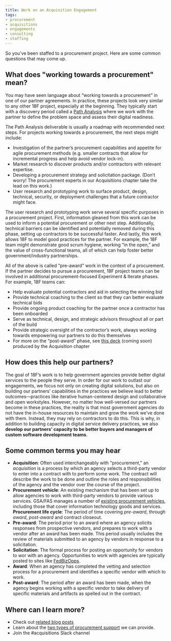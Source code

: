 ```yaml
---
title: Work on an Acquisition Engagement
tags:
- procurement
- acquisitions
- engagements
- consulting
- staffing
---
```


So you’ve been staffed to a procurement project. Here are some common questions that may come up.

## What does "working towards a procurement" mean?

You may have seen language about “working towards a procurement” in one of our partner agreements. In practice, these projects look very similar to any other 18F project, especially at the beginning. They typically start with a discovery period called a [Path Analysis](https://github.com/18F/path-analysis) where we work with the partner to define the problem space and assess their digital readiness.

The Path Analysis deliverable is usually a roadmap with recommended next steps. For projects working towards a procurement, the next steps might include:

* Investigation of the partner’s procurement capabilities and appetite for agile procurement methods (e.g. smaller contracts that allow for incremental progress and help avoid vendor lock-in). 
* Market research to discover products and/or contractors with relevant expertise.
* Developing a procurement strategy and solicitation package. (Don’t worry! The procurement experts in our Acquisitions chapter take the lead on this work.)
* User research and prototyping work to surface product, design, technical, security, or deployment challenges that a future contractor might face. 

The user research and prototyping work serve several specific purposes in a procurement project. First, information gleaned from this work can be used to inform a potential procurement or other next step. Additionally, technical barriers can be identified and potentially removed during this phase, setting up contractors to be successful faster. And lastly, this work allows 18F to model good practices for the partner. For example, the 18F team might demonstrate good scrum hygiene, working “in the open,” and the value of cross-functional teams, all of which can help foster better government/industry partnerships.

All of the above is called “pre-award” work in the context of a procurement. If the partner decides to pursue a procurement, 18F project teams can be involved in additional procurement-focused Experiment & Iterate phases. For example, 18F teams can:

* Help evaluate potential contractors and aid in selecting the winning bid
* Provide technical coaching to the client so that they can better evaluate technical bids
* Provide ongoing product coaching for the partner once a contractor has been onboarded 
* Serve as technical, design, and strategic advisors throughout all or part of the build
* Provide strategic oversight of the contractor’s work, always working towards empowering our partners to do this themselves
* For more on the “post-award” phase, see [this deck](#) (coming soon) produced by the Acquisition chapter

## How does this help our partners? 

The goal of 18F’s work is to help government agencies provide better digital services to the people they serve. In order for our work to outlast our engagements, we focus not only on creating digital solutions, but also on building our partners’ capabilities in the practices we believe lead to better outcomes—practices like iterative human-centered design and collaborative and open workstyles.
However, no matter how well-versed our partners become in these practices, the reality is that most government agencies do not have the in-house resources to maintain and grow the work we’ve done with them. Instead, they may rely on contractors to do this. This is why, in addition to building capacity in digital service delivery practices, we also **develop our partners’ capacity to be better buyers and managers of custom software development teams**.

## Some common terms you may hear

* **Acquisition**: Often used interchangeably with "procurement," an *acquisition* is a process by which an agency selects a third-party vendor to enter into a contract with to perform some work. The contract will describe the work to be done and outline the roles and responsibilities of the agency and the vendor over the course of the project. 
* **Procurement vehicle**: An existing mechanism that has been set up to allow agencies to work with third-party vendors to provide various services. GSA/FAS manages a number of [existing procurement vehicles](https://www.gsa.gov/buying-selling/purchasing-programs/gsa-schedules/list-of-gsa-schedules), including those that cover information technology goods and services.
**Procurement life cycle**: The period of time covering *pre-award*, through *award*, *post-award* and contract closeout. 
* **Pre-award**: The period prior to an award where an agency solicits responses from prospective vendors, and prepares to work with a vendor after an award has been made. This period usually includes the review of materials submitted to an agency by vendors in response to a solicitation.
* **Solicitation**: The formal process for posting an opportunity for vendors to wor with an agency. Opportunities to work with agencies are typically posted to sites like [FedBizOpps](https://www.fbo.gov/).
* **Award**: When an agency has completed the vetting and selection process for a procurement and identifies a specific vendor with which to work. 
* **Post-award**: The period after an award has been made, when the agency begins working with a specific vendor to take delivery of specific materials and artifacts as spelled out in the contract.

## Where can I learn more? 

* Check out [related blog posts](https://18f.gsa.gov/tags/procurement/) 
* Learn about the [two types of procurement support]({{site.baseurl}}/acquisition-engagement-types/) we can provide. 
* Join the #acquisitions Slack channel

